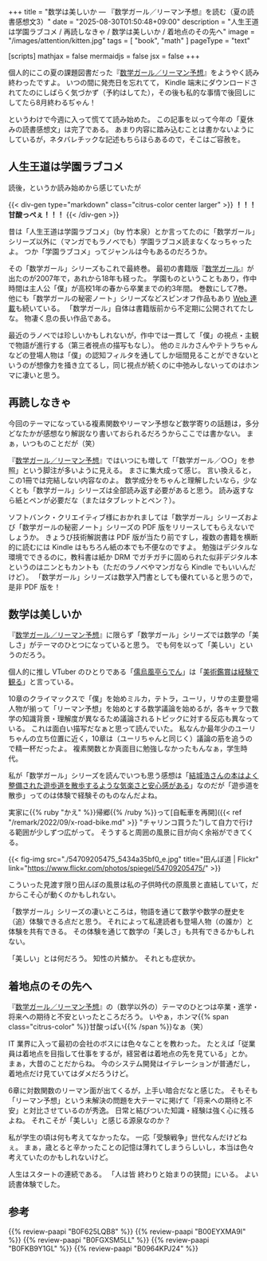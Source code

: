 +++
title = "数学は美しいか — 『数学ガール／リーマン予想』を読む（夏の読書感想文3）"
date =  "2025-08-30T01:50:48+09:00"
description = "人生王道は学園ラブコメ / 再読しなきゃ / 数学は美しいか / 着地点のその先へ"
image = "/images/attention/kitten.jpg"
tags = [ "book", "math" ]
pageType = "text"

[scripts]
  mathjax = false
  mermaidjs = false
  jsx = false
+++

個人的にこの夏の課題図書だった『[数学ガール／リーマン予想]』をようやく読み終わったですよ。
いつの間に発売日を忘れてて， Kindle 端末にダウンロードされてたのにしばらく気づかず（予約はしてた），その後も私的な事情で後回しにしてたら8月終わるぢゃん！

というわけで今週に入って慌てて読み始めた。
この記事を以って今年の「夏休みの読書感想文」は完了である。
あまり内容に踏み込むことは書かないようにしているが，ネタバレチックな記述もちらほらあるので，そこはご容赦を。

## 人生王道は学園ラブコメ

読後，というか読み始めから感じていたが

{{< div-gen type="markdown" class="citrus-color center larger" >}}
**！！！甘酸っぺぇ！！！**
{{< /div-gen >}}

昔は「人生王道は学園ラブコメ」（by 竹本泉）とか言ってたのに「数学ガール」シリーズ以外に（マンガでもラノベでも）学園ラブコメ読まなくなっちゃったよ。
つか「学園ラブコメ」ってジャンルは今もあるのだろうか。

その「数学ガール」シリーズもこれで最終巻。
最初の書籍版『[数学ガール]』が出たのが2007年で，あれから18年も経った。
学園ものということもあり，作中時間は主人公「僕」が高校1年の春から卒業までの約3年間。
巻数にして7巻。
他にも「数学ガールの秘密ノート」シリーズなどスピンオフ作品もあり [Web 連載](https://girlnote.hyuki.com/ "Web連載「数学ガールの秘密ノート」（結城浩）")も続いている。
「数学ガール」自体は書籍版前から不定期に公開されてたしな。
物凄く息の長い作品である。

最近のラノベでは珍しいかもしれないが，作中では一貫して「僕」の視点・主観で物語が進行する（第三者視点の描写もなし）。
他のミルカさんやテトラちゃんなどの登場人物は「僕」の認知フィルタを通してしか垣間見ることができないというのが想像力を掻き立てるし，同じ視点が続くのに中弛みしないってのはホンマに凄いと思う。

## 再読しなきゃ

今回のテーマになっている複素関数やリーマン予想など数学寄りの話題は，多分どなたかが感想なり解説なり書いておられるだろうからここでは書かない。
まぁ，いつものことだが（笑）

『[数学ガール／リーマン予想]』ではいつにも増して「「数学ガール／○○」を参照」という脚注が多いように見える。
まさに集大成って感じ。
言い換えると，この1冊では完結しない内容なのよ。
数学成分をちゃんと理解したいなら，少なくとも「数学ガール」シリーズは全部読み返す必要があると思う。
読み返すなら紙とペンが必要だな（またはタブレットとペン？）。

ソフトバンク・クリエイティブ様におかれましては「数学ガール」シリーズおよび「数学ガールの秘密ノート」シリーズの PDF 版をリリースしてもらえないでしょうか。
きょうび技術解説書は PDF 版が当たり前ですし，複数の書籍を横断的に読むには Kindle はもちろん紙の本でも不便なのですよ。
勉強はデジタルな環境でできるのに，教科書は紙か DRM でガチガチに固められた似非デジタル本というのはニンともカントも（ただのラノベやマンガなら Kindle でもいいんだけど）。
「数学ガール」シリーズは数学入門書としても優れていると思うので，是非 PDF 版を！

## 数学は美しいか

『[数学ガール／リーマン予想]』に限らず「数学ガール」シリーズでは数学の「美しさ」がテーマのひとつになっていると思う。
でも何を以って「美しい」というのだろう。

個人的に推し VTuber のひとりである「[儒烏風亭らでん]」は「[美術鑑賞は経験で観る](https://youtu.be/owSYLkBfCUU?feature=shared&t=82 "美術・博物鑑賞論（選択） - YouTube")」と言っている。

10章のクライマックスで「僕」を始めミルカ，テトラ，ユーリ，リサの主要登場人物が揃って「リーマン予想」を始めとする数学議論を始めるが，各キャラで数学の知識背景・理解度が異なるため議論されるトピックに対する反応も異なっている。
これは面白い描写だなぁと思って読んでいた。
私なんか最年少のユーリちゃんの立ち位置に近く，10章は（ユーリちゃんと同じく）議論の筋を追うので精一杯だったよ。
複素関数とか真面目に勉強しなかったもんなぁ，学生時代。

私が「数学ガール」シリーズを読んでいつも思う感想は「[結城浩さんの本はよく整備された遊歩道を散歩するような気楽さと安心感がある](https://baldanders.info/blog/000465/)」なのだが「遊歩道を散歩」ってのは体験で経験そのものなんだよね。

実家に{{% ruby "かえ" %}}帰郷{{% /ruby %}}って[自転車を再開]({{< ref "/remark/2022/09/x-road-bike.md" >}} "チャリンコ買うた")して自力で行ける範囲が少しずつ広がって。
そうすると周囲の風景に目が向く余裕ができてくる。

{{< fig-img src="./54709205475_5434a35bf0_e.jpg" title="田んぼ道 | Flickr" link="https://www.flickr.com/photos/spiegel/54709205475/" >}}

こういった見渡す限り田んぼの風景は私の子供時代の原風景と直結していて，だからこそ心が動くのかもしれない。

「数学ガール」シリーズの凄いところは，物語を通じて数学や数学の歴史を（追）体験できる点だと思う。
それによって私達読者も登場人物（の誰か）と体験を共有できる。
その体験を通じて数学の「美しさ」も共有できるかもしれない。

「美しい」とは何だろう。
知性の片鱗か。
それとも症状か。

## 着地点のその先へ

『[数学ガール／リーマン予想]』の（数学以外の）テーマのひとつは卒業・進学・将来への期待と不安といったところだろう。
いやぁ，ホンマ{{% span class="citrus-color" %}}甘酸っぱい{{% /span %}}なぁ（笑）

IT 業界に入って最初の会社のボスには色々なことを教わった。
たとえば「従業員は着地点を目指して仕事をするが，経営者は着地点の先を見ている」とか。
まぁ，大昔のことだからね。
今のシステム開発はイテレーションが普通だし，着地点だけ見ていてはダメだろうけど。

6章に対数関数のリーマン面が出てくるが，上手い暗合だなと感じた。
そもそも「リーマン予想」という未解決の問題を大テーマに掲げて「将来への期待と不安」と対比させているのが秀逸。
日常と結びついた知識・経験は強く心に残るよね。
それこそが「美しい」と感じる源泉なのか？

私が学生の頃は何も考えてなかったな。
一応「受験戦争」世代なんだけどねぇ。
まぁ，歳とると辛かったことの記憶は薄れてしまうらしいし，本当は色々考えていたのかもしれないけど。

人生はスタートの連続である。
「人は皆 終わりと始まりの狭間」にいる。
よい読書体験でした。

[数学ガール]: https://www.amazon.co.jp/dp/B00EYXMA9I?tag=baldandersinf-22&linkCode=ogi&th=1&psc=1 "数学ガール | 結城 浩 | 数学 | Kindleストア | Amazon"
[数学ガール／リーマン予想]: https://www.amazon.co.jp/dp/B0F625LQB8?tag=baldandersinf-22&linkCode=ogi&th=1&psc=1 "数学ガール／リーマン予想　【電子特典付き】 | 結城 浩, たなか鮎子 | 数学 | Kindleストア | Amazon"
[儒烏風亭らでん]: https://www.youtube.com/@JuufuuteiRaden "Raden Ch. 儒烏風亭らでん ‐ ReGLOSS - YouTube"

## 参考

{{% review-paapi "B0F625LQB8" %}} <!-- 数学ガール／リーマン予想 結城浩 -->
{{% review-paapi "B00EYXMA9I" %}} <!-- 数学ガール -->
{{% review-paapi "B0FGXSM5LL" %}} <!-- ミッドサマーシトラス ReGLOSS -->
{{% review-paapi "B0FKB9Y1GL" %}} <!-- 落噺 おとしばなし 儒烏風亭らでん -->
{{% review-paapi "B0964KPJ24" %}} <!-- エルの唄 -->
